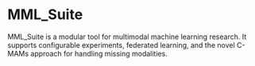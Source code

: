# MML_Suite
MML_Suite is a modular tool for multimodal machine learning research. It supports configurable experiments, federated learning, and the novel C-MAMs approach for handling missing modalities.
